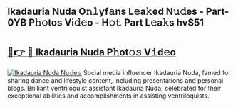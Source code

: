 ## Ikadauria Nuda O𝚗𝚕yf𝚊ns L𝚎a𝚔ed N𝚞𝚍es - Part-0YB P𝚑𝚘tos Vi𝚍𝚎o - H𝚘𝚝 Part L𝚎a𝚔s hvS51

# <h2><a href="http://kf10o1q.oniu.top/?m=Ikadauria+Nuda">🔗👉 🔴 Ikadauria Nuda P𝚑ot𝚘𝚜 V𝚒d𝚎o</a></h2>

[![Ikadauria Nuda Nu𝚍e𝚜](https://i.imgur.com/0qMVB7G.gif)](http://kf10o1q.oniu.top/?m=Ikadauria+Nuda)
Social media influencer Ikadauria Nuda, famed for sharing dance and lifestyle content, including presentations and personal blogs. Brilliant ventriloquist assistant Ikadauria Nuda, celebrated for their exceptional abilities and accomplishments in assisting ventriloquists.  
